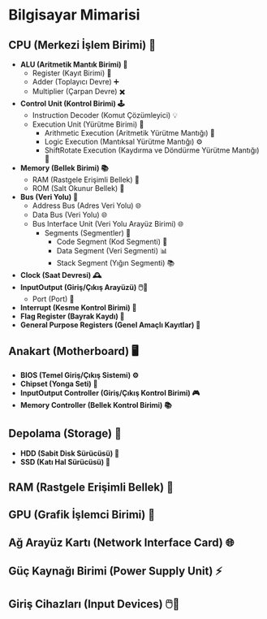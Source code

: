 # Bilgisayar Mimarisi

## CPU (Merkezi İşlem Birimi) 🧠
- **ALU (Aritmetik Mantık Birimi) 🧮**
  - Register (Kayıt Birimi) 📝
  - Adder (Toplayıcı Devre) ➕
  - Multiplier (Çarpan Devre) ✖️
- **Control Unit (Kontrol Birimi) 🕹️**
  - Instruction Decoder (Komut Çözümleyici) 💡
  - Execution Unit (Yürütme Birimi) 💼
    - Arithmetic Execution (Aritmetik Yürütme Mantığı) 🧮
    - Logic Execution (Mantıksal Yürütme Mantığı) ⚙️
    - ShiftRotate Execution (Kaydırma ve Döndürme Yürütme Mantığı) 🔄
- **Memory (Bellek Birimi) 📚**
  - RAM (Rastgele Erişimli Bellek) 🔄
  - ROM (Salt Okunur Bellek) 📖
- **Bus (Veri Yolu) 🚌**
  - Address Bus (Adres Veri Yolu) 🌐
  - Data Bus (Veri Yolu) 🌐
  - Bus Interface Unit (Veri Yolu Arayüz Birimi) 🌐
    - Segments (Segmentler) 📂
      - Code Segment (Kod Segmenti) 📝
      - Data Segment (Veri Segmenti) 📊
      - Stack Segment (Yığın Segmenti) 📚
- **Clock (Saat Devresi) 🕰️**
- **InputOutput (Giriş/Çıkış Arayüzü) 🖱️🎤**
  - Port (Port) 🚪
- **Interrupt (Kesme Kontrol Birimi) 🚨**
- **Flag Register (Bayrak Kaydı) 🚩**
- **General Purpose Registers (Genel Amaçlı Kayıtlar) 📇**

## Anakart (Motherboard) 🖥️
- **BIOS (Temel Giriş/Çıkış Sistemi) ⚙️**
- **Chipset (Yonga Seti) 🤝**
- **InputOutput Controller (Giriş/Çıkış Kontrol Birimi) 🎮**
- **Memory Controller (Bellek Kontrol Birimi) 📚**

## Depolama (Storage) 💽
- **HDD (Sabit Disk Sürücüsü) 🏬**
- **SSD (Katı Hal Sürücüsü) 💾**

## RAM (Rastgele Erişimli Bellek) 🔄

## GPU (Grafik İşlemci Birimi) 🎨

## Ağ Arayüz Kartı (Network Interface Card) 🌐

## Güç Kaynağı Birimi (Power Supply Unit) ⚡

## Giriş Cihazları (Input Devices) 🖱️🎤

